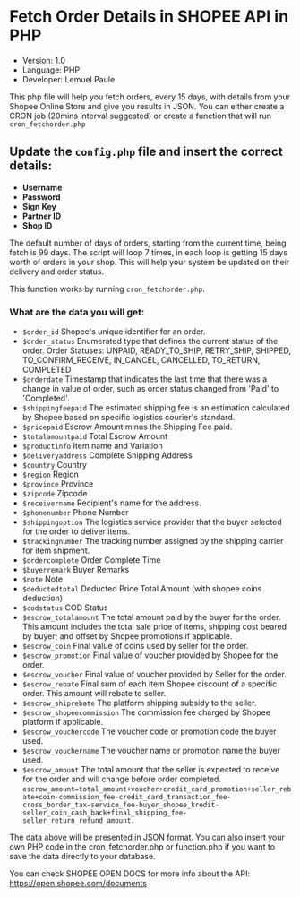 # Fetch Order Details in SHOPEE API in PHP
- Version: 1.0
- Language: PHP
- Developer: Lemuel Paule

This php file will help you fetch orders, every 15 days, with details from your Shopee Online Store and give you results in JSON.
You can either create a CRON job (20mins interval suggested) or create a function that will run `cron_fetchorder.php`

## Update the `config.php` file and insert the correct details:
- **Username**
- **Password**
- **Sign Key**
- **Partner ID**
- **Shop ID**

The default number of days of orders, starting from the current time, being fetch is 99 days. The script will loop 7 times, in each loop is getting 15 days worth of orders in your shop. This will help your system be updated on their delivery and order status.

This function works by running `cron_fetchorder.php`.

### What are the data you will get:
- `$order_id` Shopee's unique identifier for an order.
- `$order_status` Enumerated type that defines the current status of the order. Order Statuses: UNPAID, READY_TO_SHIP, RETRY_SHIP, SHIPPED, TO_CONFIRM_RECEIVE, IN_CANCEL, CANCELLED, TO_RETURN, COMPLETED
- `$orderdate` Timestamp that indicates the last time that there was a change in value of order, such as order status changed from 'Paid' to 'Completed'.   
- `$shippingfeepaid` The estimated shipping fee is an estimation calculated by Shopee based on specific logistics courier's standard.
- `$pricepaid` Escrow Amount minus the Shipping Fee paid.
- `$totalamountpaid` Total Escrow Amount
- `$productinfo` Item name and Variation
- `$deliveryaddress` Complete Shipping Address
- `$country` Country
- `$region` Region
- `$province` Province
- `$zipcode` Zipcode
- `$receivername` Recipient's name for the address.
- `$phonenumber` Phone Number
- `$shippingoption` The logistics service provider that the buyer selected for the order to deliver items.
- `$trackingnumber` The tracking number assigned by the shipping carrier for item shipment.
- `$ordercomplete` Order Complete Time
- `$buyerremark` Buyer Remarks
- `$note` Note
- `$deductedtotal` Deducted Price Total Amount (with shopee coins deduction)
- `$codstatus` COD Status
- `$escrow_totalamount` The total amount paid by the buyer for the order. This amount includes the total sale price of items, shipping cost beared by buyer; and offset by Shopee promotions if applicable.
- `$escrow_coin` Final value of coins used by seller for the order.
- `$escrow_promotion` Final value of voucher provided by Shopee for the order.
- `$escrow_voucher` Final value of voucher provided by Seller for the order.
- `$escrow_rebate` Final sum of each item Shopee discount of a specific order. This amount will rebate to seller.
- `$escrow_shiprebate` The platform shipping subsidy to the seller.
- `$escrow_shopeecommission` The commission fee charged by Shopee platform if applicable.
- `$escrow_vouchercode` The voucher code or promotion code the buyer used.
- `$escrow_vouchername` The voucher name or promotion name the buyer used.
- `$escrow_amount` The total amount that the seller is expected to receive for the order and will change before order completed. `escrow_amount=total_amount+voucher+credit_card_promotion+seller_rebate+coin-commission_fee-credit_card_transaction_fee-cross_border_tax-service_fee-buyer_shopee_kredit-seller_coin_cash_back+final_shipping_fee-seller_return_refund_amount.`

The data above will be presented in JSON format. You can also insert your own PHP code in the cron_fetchorder.php or function.php if you want to save the data directly to your database.

You can check SHOPEE OPEN DOCS for more info about the API: https://open.shopee.com/documents